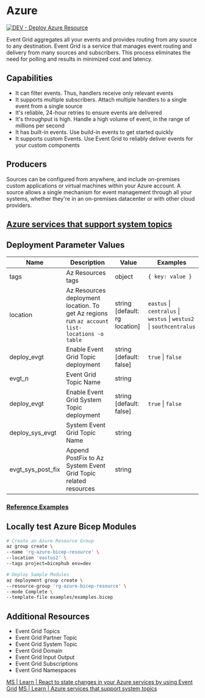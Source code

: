 # Azure

[![DEV - Deploy Azure Resource](https://github.com/ArtiomLK/azure-bicep-event-grid/actions/workflows/dev.orchestrator.yml/badge.svg?branch=main&event=push)](https://github.com/ArtiomLK/azure-bicep-event-grid/actions/workflows/dev.orchestrator.yml)

Event Grid aggregates all your events and provides routing from any source to any destination. Event Grid is a service that manages event routing and delivery from many sources and subscribers. This process eliminates the need for polling and results in minimized cost and latency.

## Capabilities

- It can filter events. Thus, handlers receive only relevant events
- It supports multiple subscribers. Attach multiple handlers to a single event from a single source
- It's reliable, 24-hour retries to ensure events are delivered
- It's throughput is high. Handle a high volume of event, in the range of millions per second
- It has built-in events. Use build-in events to get started quickly
- It supports custom Events. Use Event Grid to reliably deliver events for your custom components

## Producers

Sources can be configured from anywhere, and include on-premises custom applications or virtual machines within your Azure account. A source allows a single mechanism for event management through all your systems, whether they're in an on-premises datacenter or with other cloud providers.

## [Azure services that support system topics][3]

## Deployment Parameter Values

| Name              | Description                                                                                  | Value                         | Examples                                                             |
| ----------------- | -------------------------------------------------------------------------------------------- | ----------------------------- | -------------------------------------------------------------------- |
| tags              | Az Resources tags                                                                            | object                        | `{ key: value }`                                                     |
| location          | Az Resources deployment location. To get Az regions run `az account list-locations -o table` | string [default: rg location] | `eastus` \| `centralus` \| `westus` \| `westus2` \| `southcentralus` |
| deploy_evgt       | Enable Event Grid Topic deployment                                                           | string [default: false]       | `true` \| `false`                                                    |
| evgt_n            | Event Grid Topic Name                                                                        | string                        |                                                                      |
| deploy_evgt       | Enable Event Grid System Topic deployment                                                    | string [default: false]       | `true` \| `false`                                                    |
| deploy_sys_evgt   | System Event Grid Topic Name                                                                 | string                        |                                                                      |
| evgt_sys_post_fix | Append PostFix to Az System Event Grid Topic related resources                               | string                        |                                                                      |

### [Reference Examples][1]

## Locally test Azure Bicep Modules

```bash
# Create an Azure Resource Group
az group create \
--name 'rg-azure-bicep-resource' \
--location 'eastus2' \
--tags project=bicephub env=dev

# Deploy Sample Modules
az deployment group create \
--resource-group 'rg-azure-bicep-resource' \
--mode Complete \
--template-file examples/examples.bicep
```

## Additional Resources

- Event Grid Topics
- Event Grid Partner Topic
- Event Grid System Topic
- Event Grid Domain
- Event Grid Input Output
- Event Grid Subscriptions
- Event Grid Namespaces

[MS | Learn | React to state changes in your Azure services by using Event Grid][2]
[MS | Learn | Azure services that support system topics][3]

[1]: ./examples/examples.bicep
[2]: https://docs.microsoft.com/en-us/learn/modules/react-to-state-changes-using-event-grid/
[3]: https://docs.microsoft.com/en-us/azure/event-grid/system-topics#azure-services-that-support-system-topics
